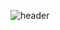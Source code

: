 ![header](https://capsule-render.vercel.app/api?type=cylinder&color=gradient&height=100&section=header&text=Hello&nbsp;I'm&nbsp;SeyoungKim&fontColor=ffffff&fontSize=50&animation=fadeIn&fontAlignY=55)
